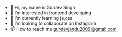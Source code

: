 - 👋 Hi, my name is Gurdev Singh
- 👀 I’m interested in frontend developing 
- 🌱 I’m currently learning js,css
- 💞️ I’m looking to collaborate on Instagram 
- 📫 How to reach me gurdevjandu2009@gmail.com


<!---
ramgarhia0/ramgarhia0 is a ✨ special ✨ repository because its `README.md` (this file) appears on your GitHub profile.
You can click the Preview link to take a look at your changes.
--->
